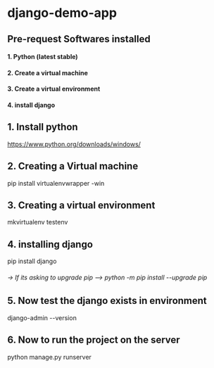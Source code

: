 # django-demo-app

## Pre-request Softwares installed 
#### 1. Python (latest stable)
#### 2. Create a virtual machine 
#### 3. Create a virtual environment
#### 4. install django

## 1. Install python 
https://www.python.org/downloads/windows/

## 2. Creating a Virtual machine
pip install virtualenvwrapper -win

## 3. Creating a virtual environment
mkvirtualenv testenv

## 4. installing django
pip install django

###### -> If its asking to upgrade pip --> python -m pip install --upgrade pip

## 5. Now test the django exists in environment
django-admin --version


## 6. Now to run the project on the server 
python manage.py runserver
